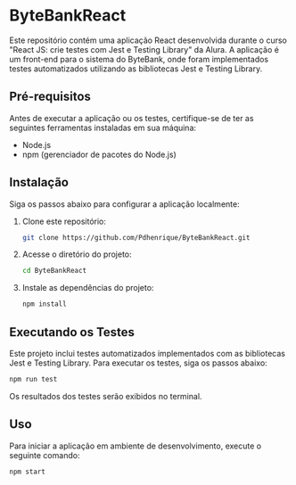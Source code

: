 # ByteBankReact

Este repositório contém uma aplicação React desenvolvida durante o curso "React JS: crie testes com Jest e Testing Library" da Alura. A aplicação é um front-end para o sistema do ByteBank, onde foram implementados testes automatizados utilizando as bibliotecas Jest e Testing Library.

## Pré-requisitos

Antes de executar a aplicação ou os testes, certifique-se de ter as seguintes ferramentas instaladas em sua máquina:

- Node.js
- npm (gerenciador de pacotes do Node.js)

## Instalação

Siga os passos abaixo para configurar a aplicação localmente:

1. Clone este repositório:

   ```bash
   git clone https://github.com/Pdhenrique/ByteBankReact.git
   ```

2. Acesse o diretório do projeto:

   ```bash
   cd ByteBankReact
   ```

3. Instale as dependências do projeto:

    ```bash
    npm install
    ```

## Executando os Testes
Este projeto inclui testes automatizados implementados com as bibliotecas Jest e Testing Library. Para executar os testes, siga os passos abaixo:

  ```bash
  npm run test
  ```
Os resultados dos testes serão exibidos no terminal.

## Uso
Para iniciar a aplicação em ambiente de desenvolvimento, execute o seguinte comando:

  ```bash
  npm start
  ```
